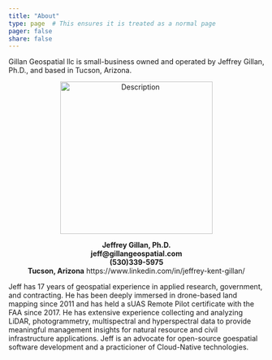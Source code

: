 ```yaml
---
title: "About"
type: page  # This ensures it is treated as a normal page
pager: false
share: false
---
```


Gillan Geospatial llc is small-business owned and operated by Jeffrey Gillan, Ph.D., and based in Tucson, Arizona. 

<p align="center">
  <img src="/media/gillan_srer_bees.png" alt="Description" width="300">
</p>


<div style="text-align:center; line-height:1.2;">
  <strong>Jeffrey Gillan, Ph.D.</strong><br>
  <strong>jeff@gillangeospatial.com</strong><br>
  <strong>(530)339-5975</strong><br>
  <strong>Tucson, Arizona</strong>
  https://www.linkedin.com/in/jeffrey-kent-gillan/
</div>



Jeff has 17 years of geospatial experience in applied research, government, and contracting. He has been deeply immersed in drone-based land mapping since 2011 and has held a sUAS Remote Pilot certificate with the FAA since 2017. He has extensive experience collecting and analyzing LiDAR, photogrammetry, multispectral and hyperspectral data to provide meaningful management insights for natural resource and civil infrastructure applications. Jeff is an advocate for open-source goespatial software development and a practicioner of Cloud-Native technologies.  

